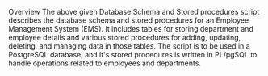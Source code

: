 Overview
The above given Database Schema and Stored procedures script describes the database schema and stored procedures for an Employee Management System (EMS). 
It includes tables for storing department and employee details and various stored procedures for adding, updating, deleting, and managing data in those tables.
The script is to be used in a PostgreSQL database, and it's stored procedures is written in PL/pgSQL to handle operations related to employees and departments.
